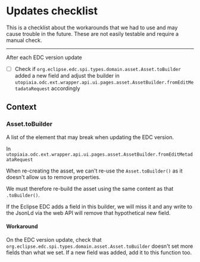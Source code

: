 
# Updates checklist

This is a checklist about the workarounds that we had to use and may cause trouble in the future.
These are not easily testable and require a manual check.

---

After each EDC version update

- [ ]  Check if `org.eclipse.edc.spi.types.domain.asset.Asset.toBuilder` added a new
  field and adjust the builder in `utopiaia.odc.ext.wrapper.api.ui.pages.asset.AssetBuilder.fromEditMetadataRequest` accordingly

## Context

### Asset.toBuilder

A list of the element that may break when updating the EDC version.

In `utopiaia.odc.ext.wrapper.api.ui.pages.asset.AssetBuilder.fromEditMetadataRequest`

When re-creating the asset, we can't re-use the `Asset.toBuilder()` as it doesn't allow us to remove properties.

We must therefore re-build the asset using the same content as that `.toBuilder()`.

If the Eclipse EDC adds a field in this builder, we will miss it and any write to the JsonLd via the web API
will remove that hypothetical new field.

#### Workaround

On the EDC version update, check that `org.eclipse.edc.spi.types.domain.asset.Asset.toBuilder` doesn't set more
fields than what we set. If a new field was added, add it to this function too.
